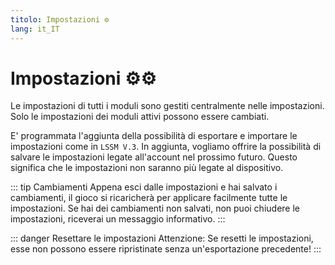 ```yaml
---
titolo: Impostazioni ⚙️
lang: it_IT
---
```


# Impostazioni ⚙️:gear:

Le impostazioni di tutti i moduli sono gestiti centralmente nelle impostazioni. Solo le impostazioni dei moduli attivi possono essere cambiati.

E' programmata l'aggiunta della possibilità di esportare e importare le impostazioni come in `LSSM V.3`.
In aggiunta, vogliamo offrire la possibilità di salvare le impostazioni legate all'account nel prossimo futuro. Questo significa che le impostazioni non saranno più legate al dispositivo.

::: tip Cambiamenti
Appena esci dalle impostazioni e hai salvato i cambiamenti, il gioco si ricaricherà per applicare facilmente tutte le impostazioni.
Se hai dei cambiamenti non salvati, non puoi chiudere le impostazioni, riceverai un messaggio informativo.
:::

::: danger Resettare le impostazioni
Attenzione: Se resetti le impostazioni, esse non possono essere ripristinate senza un'esportazione precedente!
:::
